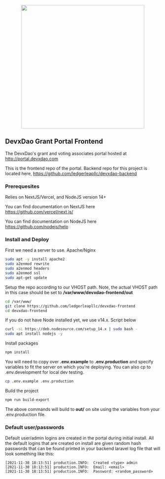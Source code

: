 <p align="center" padding-top="100">
	<img src="https://ledgerleap.com/web/images/devxdao-logo.png" width="400">
</p>

## DevxDao Grant Portal Frontend

The DevxDao's grant and voting associates portal hosted at http://portal.devxdao.com

This is the frontend repo of the portal. Backend repo for this project is located here, https://github.com/ledgerleapllc/devxdao-backend

### Prerequesites

Relies on NextJS/Vercel, and NodeJS version 14+

You can find documentation on NextJS here https://github.com/vercel/next.js/

You can find documentation on NodeJS here https://github.com/nodejs/help

### Install and Deploy

First we need a server to use. Apache/Nginx

```bash
sudo apt -y install apache2
sudo a2enmod rewrite
sudo a2enmod headers
sudo a2enmod ssl
sudo apt-get update
```

Setup the repo according to our VHOST path. Note, the actual VHOST path in this case should be set to **/var/www/devxdao-frontend/out**

```bash
cd /var/www/
git clone https://github.com/ledgerleapllc/devxdao-frontend
cd devxdao-frontend
```

If you do not have Node installed yet, we use v14.x. Script below

```bash
curl -sL https://deb.nodesource.com/setup_14.x | sudo bash -
sudo apt install nodejs -y
```

Install packages

```bash
npm install
```

You will need to copy over **.env.example** to **.env.production** and specify variables to fit the server on which you're deploying. You can also cp to .env.development for local dev testing.

```bash
cp .env.example .env.production
```

Build the project

```bash
npm run build-export
```

The above commands will build to **out/** on site using the variables from your .env.production file.

### Default user/passwords

Default user/admin logins are created in the portal during initial install. 
All the default logins that are created on install are given random hash passwords that can be found printed in your backend laravel log file that will look something like this:

```
[2021-11-30 18:13:51] production.INFO:  Created <type> admin
[2021-11-30 18:13:51] production.INFO:  Email: <email>
[2021-11-30 18:13:51] production.INFO:  Password: <random_password>
```
